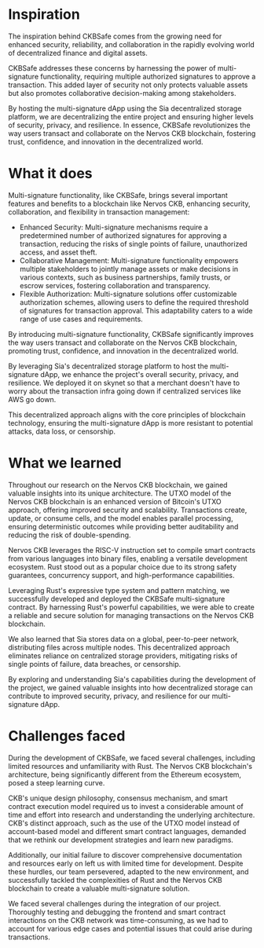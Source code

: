 # Inspiration

The inspiration behind CKBSafe comes from the growing need for enhanced security, reliability, and collaboration in the rapidly evolving world of decentralized finance and digital assets.

CKBSafe addresses these concerns by harnessing the power of multi-signature functionality, requiring multiple authorized signatures to approve a transaction. This added layer of security not only protects valuable assets but also promotes collaborative decision-making among stakeholders.

By hosting the multi-signature dApp using the Sia decentralized storage platform, we are decentralizing the entire project and ensuring higher levels of security, privacy, and resilience. In essence, CKBSafe revolutionizes the way users transact and collaborate on the Nervos CKB blockchain, fostering trust, confidence, and innovation in the decentralized world.

# What it does 

Multi-signature functionality, like CKBSafe, brings several important features and benefits to a blockchain like Nervos CKB, enhancing security, collaboration, and flexibility in transaction management:
- Enhanced Security: Multi-signature mechanisms require a predetermined number of authorized signatures for approving a transaction, reducing the risks of single points of failure, unauthorized access, and asset theft.
- Collaborative Management: Multi-signature functionality empowers multiple stakeholders to jointly manage assets or make decisions in various contexts, such as business partnerships, family trusts, or escrow services, fostering collaboration and transparency.
- Flexible Authorization: Multi-signature solutions offer customizable authorization schemes, allowing users to define the required threshold of signatures for transaction approval. This adaptability caters to a wide range of use cases and requirements.

By introducing multi-signature functionality, CKBSafe significantly improves the way users transact and collaborate on the Nervos CKB blockchain, promoting trust, confidence, and innovation in the decentralized world.

By leveraging Sia's decentralized storage platform to host the multi-signature dApp, we enhance the project's overall security, privacy, and resilience. We deployed it on skynet so that a merchant doesn't have to worry about the transaction infra going down if centralized services like AWS go down.

This decentralized approach aligns with the core principles of blockchain technology, ensuring the multi-signature dApp is more resistant to potential attacks, data loss, or censorship.

# What we learned 

Throughout our research on the Nervos CKB blockchain, we gained valuable insights into its unique architecture. The UTXO model of the Nervos CKB blockchain is an enhanced version of Bitcoin's UTXO approach, offering improved security and scalability. Transactions create, update, or consume cells, and the model enables parallel processing, ensuring deterministic outcomes while providing better auditability and reducing the risk of double-spending.

Nervos CKB leverages the RISC-V instruction set to compile smart contracts from various languages into binary files, enabling a versatile development ecosystem. Rust stood out as a popular choice due to its strong safety guarantees, concurrency support, and high-performance capabilities.

Leveraging Rust's expressive type system and pattern matching, we successfully developed and deployed the CKBSafe multi-signature contract. By harnessing Rust's powerful capabilities, we were able to create a reliable and secure solution for managing transactions on the Nervos CKB blockchain.

We also learned that Sia stores data on a global, peer-to-peer network, distributing files across multiple nodes. This decentralized approach eliminates reliance on centralized storage providers, mitigating risks of single points of failure, data breaches, or censorship.

By exploring and understanding Sia's capabilities during the development of the project, we gained valuable insights into how decentralized storage can contribute to improved security, privacy, and resilience for our multi-signature dApp.

# Challenges faced

During the development of CKBSafe, we faced several challenges, including limited resources and unfamiliarity with Rust. The Nervos CKB blockchain's architecture, being significantly different from the Ethereum ecosystem, posed a steep learning curve. 

CKB's unique design philosophy, consensus mechanism, and smart contract execution model required us to invest a considerable amount of time and effort into research and understanding the underlying architecture. CKB's distinct approach, such as the use of the UTXO model instead of account-based model and different smart contract languages, demanded that we rethink our development strategies and learn new paradigms.

Additionally, our initial failure to discover comprehensive documentation and resources early on left us with limited time for development. Despite these hurdles, our team persevered, adapted to the new environment, and successfully tackled the complexities of Rust and the Nervos CKB blockchain to create a valuable multi-signature solution.

We faced several challenges during the integration of our project. Thoroughly testing and debugging the frontend and smart contract interactions on the CKB network was time-consuming, as we had to account for various edge cases and potential issues that could arise during transactions.

